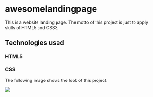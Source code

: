 # awesomelandingpage
<p>This is a website landing page.
The motto of this project is just to apply skills of HTML5 and CSS3.</p>
	<h2>Technologies used</h2>
	<h3>HTML5</h3>
	<h3>CSS</h3>
<p>The following image shows the look of this project.</p>


<img src="./Images/sample.png">